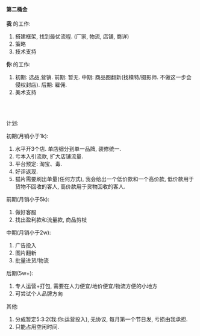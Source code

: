 #### 第二桶金

**我** 的工作:

1. 搭建框架, 找到最优流程. (厂家, 物流, 店铺, 商详)
2. 策略
3. 技术支持

**你** 的工作:

1. 初期: 选品,营销. 前期: 暂无. 中期: 商品图翻新(找模特/摄影师. 不做这一步会侵权封店). 后期: 雇佣.
2. 美术支持

<br>
<br>

计划:

初期(月销小于1k):

1. 水平开3个店. 单店细分到单一品牌, 装修统一. 
2. 亏本入引流款, 扩大店铺流量.
3. 平台预定: 淘宝、毒.
4. 好评返现.
5. 猫片需要刷出单量(任何方式), 我会给出一个低价款和一个高价款, 低价款用于货物不回收的客人, 高价款用于货物回收的客人.

前期(月销小于5k):

1. 做好客服
2. 找出盈利款和流量款, 商品剪枝

中期(月销小于2w):

1. 广告投入
2. 图片翻新
3. 批量进货/物流

后期(5w+):

1. 专人运营+打包, 需要在人力便宜/地价便宜/物流方便的小地方
2. 可尝试个人品牌方向



其他:

1. 分成暂定5:3:2(我:你:运营投入), 无协议, 每月第一个节日发, 亏损由我承担.
2. 只能占用空闲时间.

